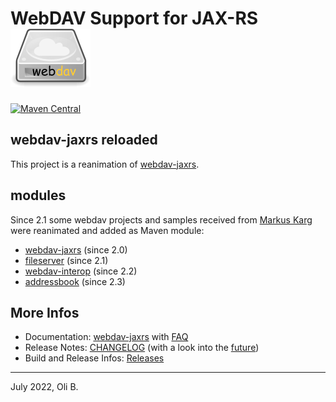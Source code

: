 # WebDAV Support for JAX-RS   ![Logo](src/doc/images/webdav-logo.png)

[![Maven Central](https://maven-badges.herokuapp.com/maven-central/org.jugs.webdav/webdav/badge.svg)](https://maven-badges.herokuapp.com/maven-central/org.jugs.webdav/webdav)

## webdav-jaxrs reloaded

This project is a reanimation of [webdav-jaxrs](https://gitlab.com/headcrashing/webdav-jaxrs).

## modules

Since 2.1 some webdav projects and samples received from [Markus Karg](http://www.headcrashing.eu) were reanimated and added as Maven module:

* [webdav-jaxrs](webdav-jaxrs/README.md) (since 2.0)
* [fileserver](fileserver/README.md) (since 2.1)
* [webdav-interop](webdav-interop/README.md) (since 2.2)
* [addressbook](addressbook/README.html) (since 2.3)


## More Infos

* Documentation: [webdav-jaxrs](webdav-jaxrs/src/site/README.adoc) with [FAQ](webdav-jaxrs/src/site/asciidoc/faq.adoc)
* Release Notes: [CHANGELOG](CHANGELOG.md) (with a look into the [future](src/doc/roadmap.adoc))
* Build and Release Infos: [Releases](src/doc/README.adoc)

---
July 2022,
Oli B.
